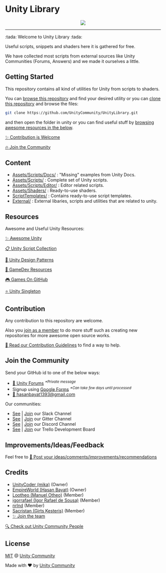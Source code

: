 # Unity Library

<div align="center">
<a href="https://discord.gg/cXT97hU"> <img src="https://img.shields.io/discord/337579253866692608.svg"></a>
</div>
<hr>
:tada: Welcome to Unity Library :tada:

Useful scripts, snippets and shaders here it is gathered for free.

We have collected most scripts from external sources like Unity Communities (Forums, Answers) and we made it ourselves a little.

## Getting Started

This repository contains all kind of utilities for Unity from scripts to shaders.

You can [browse this repository](#content) and find your desired utility or you can [clone this repository](https://help.github.com/articles/cloning-a-repository/) and browse the files:

```bash
git clone https://github.com/UnityCommunity/UnityLibrary.git
```

and then open the folder in unity or you can find useful stuff by [browsing awesome resources in the below](#resources).

[:sparkles: Contribution is Welcome](#contribution)

[:fire: Join the Community](#join-the-community)

## Content

- [Assets/Scripts/Docs/](https://github.com/UnityCommunity/UnityLibrary/tree/master/Assets/Scripts/Docs) : "Missing" examples from Unity Docs.
- [Assets/Scripts/](https://github.com/UnityCommunity/UnityLibrary/tree/master/Assets/Scripts) : Complete set of Unity scripts.
- [Assets/Scripts/Editor/](https://github.com/UnityCommunity/UnityLibrary/tree/master/Assets/Scripts/Editor) : Editor related scripts.
- [Assets/Shaders/](https://github.com/UnityCommunity/UnityLibrary/tree/master/Assets/Shaders) : Ready-to-use shaders.
- [ScriptTemplates/](https://github.com/UnityCommunity/UnityLibrary/tree/master/ScriptTemplates) : Contains ready-to-use script templates.
- [External/](https://github.com/UnityCommunity/UnityLibrary/tree/master/External) : External libaries, scripts and utilities that are related to unity.

## Resources

Awesome and Useful Unity Resources:

[:sparkles: Awesome Unity](https://github.com/RyanNielson/awesome-unity)

[:clipboard: Unity Script Collection](https://github.com/michidk/Unity-Script-Collection)

[:book: Unity Design Patterns](https://github.com/Naphier/unity-design-patterns)

[:scroll: GameDev Resources](https://github.com/Kavex/GameDev-Resources)

[:video_game: Games On GitHub](https://github.com/leereilly/games/)

[:star: Unity Singleton](https://github.com/UnityCommunity/UnitySingleton)

## Contribution

Any contribution to this repository are welcome.

Also you [join as a member](#join-the-community) to do more stuff such as creating new repositories for more awesome open source works.

[:closed_book: Read our Contribution Guidelines](https://github.com/UnityCommunity/UnityLibrary/blob/master/CONTRIBUTING.md) to find a way to help.

## Join the Community

Send your GitHub id to one of the below ways:

- [:speech_balloon: Unity Forums](https://forum.unity3d.com/conversations/add?to=mgear) <sup><i>*Private message</i></sup>
- Signup using [Google Forms](https://goo.gl/forms/DFspn3ByJBoLWEth2) <sup><i>*Can take few days until processed</i></sup>
- [:e-mail: hasanbayat1393@gmail.com](mailto:hasanbayat1393@gmail.com)

Our communities:

- [See](https://unitylibrary.slack.com/) | [Join](https://join.slack.com/t/unitylibrary/shared_invite/MjE1MDA2NzExNDEwLTE1MDA0OTE5NzktOGJmYTI0ZDlkNA) our Slack Channel
- [See](https://gitter.im/UnityCommunity/Lobby) | [Join](https://gitter.im/UnityCommunity/Lobby?utm_source=share-link&utm_medium=link&utm_campaign=share-link) our Gitter Channel
- [See](https://discordapp.com/channels/337579253866692608/337579253866692608) | [Join](https://discord.gg/cXT97hU) our Discord Channel
- [See](https://trello.com/b/1sOcvQzd) | [Join](https://trello.com/invite/unitycommunity/239a9f3cdaf3c54cf7efc2540c304279) our Trello Development Board

## Improvements/Ideas/Feedback

Feel free to [:postbox: Post your ideas/comments/improvements/recommendations](https://github.com/UnityCommunity/UnityLibrary/issues)

## Credits

- [UnityCoder (mika)](https://github.com/unitycoder) (Owner)
- [EmpireWorld (Hasan Bayat)](https://github.com/EmpireWorld) (Owner)
- [Lootheo (Manuel Otheo)](https://github.com/Lootheo) (Member)
- [igorrafael (Igor Rafael de Sousa)](https://github.com/igorrafael) (Member)
- [nrlnd](https://github.com/nrlnd) (Member)
- [Sacristan (Ģirts Ķesteris)](https://github.com/nrlnd) (Member)
- [:sparkles: Join the team](#join-the-community)

[:mag: Check out Unity Community People](https://github.com/orgs/UnityCommunity/people)

## License

[MIT](https://github.com/UnityCommunity/UnityLibrary/blob/master/LICENSE.md) @ [Unity Community](https://github.com/UnityCommunity/)

Made with :heart: by [Unity Community](https://github.com/UnityCommunity/)
